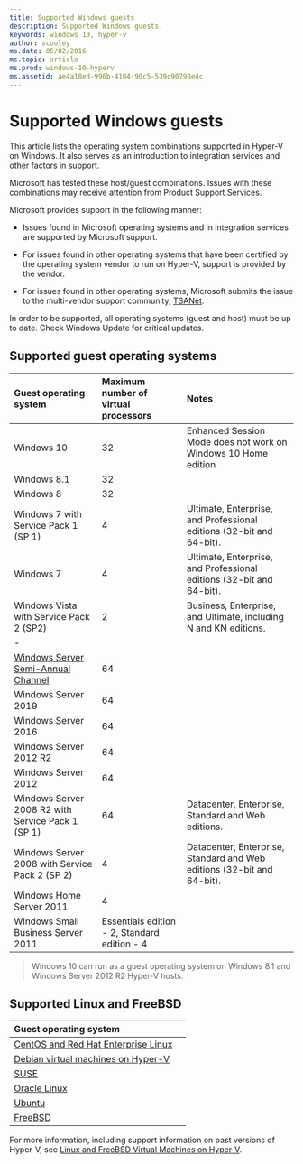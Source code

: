 ```yaml
---
title: Supported Windows guests 
description: Supported Windows guests.
keywords: windows 10, hyper-v
author: scooley
ms.date: 05/02/2016
ms.topic: article
ms.prod: windows-10-hyperv
ms.assetid: ae4a18ed-996b-4104-90c5-539c90798e4c
---
```


# Supported Windows guests

This article lists the operating system combinations supported in Hyper-V on Windows.  It also serves as an introduction to integration services and other factors in support.

Microsoft has tested these host/guest combinations.  Issues with these combinations may receive attention from Product Support Services.

Microsoft provides support in the following manner:

* Issues found in Microsoft operating systems and in integration services are supported by Microsoft support.

* For issues found in other operating systems that have been certified by the operating system vendor to run on Hyper-V, support is provided by the vendor.

* For issues found in other operating systems, Microsoft submits the issue to the multi-vendor support community, [TSANet](http://www.tsanet.org/).

In order to be supported, all operating systems (guest and host) must be up to date.  Check Windows Update for critical updates.

## Supported guest operating systems

| Guest operating system |  Maximum number of virtual processors | Notes |
|:-----|:-----|:-----|
| Windows 10 | 32 |Enhanced Session Mode does not work on Windows 10 Home edition |
| Windows 8.1 | 32 | |
| Windows 8 | 32 ||
| Windows 7 with Service Pack 1 (SP 1) | 4 | Ultimate, Enterprise, and Professional editions (32-bit and 64-bit). |
| Windows 7 | 4 | Ultimate, Enterprise, and Professional editions (32-bit and 64-bit). |
| Windows Vista with Service Pack 2 (SP2) | 2 | Business, Enterprise, and Ultimate, including N and KN editions. |
| - | | |
| [Windows Server Semi-Annual Channel](https://docs.microsoft.com/windows-server/get-started/semi-annual-channel-overview) | 64 | |
| Windows Server 2019 | 64 | |
| Windows Server 2016 | 64 | |
| Windows Server 2012 R2 | 64 | |
| Windows Server 2012 | 64 | |
| Windows Server 2008 R2 with Service Pack 1 (SP 1) | 64 | Datacenter, Enterprise, Standard and Web editions. |
| Windows Server 2008 with Service Pack 2 (SP 2) | 4 | Datacenter, Enterprise, Standard and Web editions (32-bit and 64-bit). |
| Windows Home Server 2011 | 4 | |
| Windows Small Business Server 2011 | Essentials edition - 2, Standard edition - 4 | |

> Windows 10 can run as a guest operating system on Windows 8.1 and Windows Server 2012 R2 Hyper-V hosts.

## Supported Linux and FreeBSD

| Guest operating system |  |
|:-----|:------|
| [CentOS and Red Hat Enterprise Linux](https://docs.microsoft.com/windows-server/virtualization/hyper-v/Supported-CentOS-and-Red-Hat-Enterprise-Linux-virtual-machines-on-Hyper-V) | |
| [Debian virtual machines on Hyper-V](https://docs.microsoft.com/windows-server/virtualization/hyper-v/Supported-Debian-virtual-machines-on-Hyper-V) | |
| [SUSE](https://docs.microsoft.com/windows-server/virtualization/hyper-v/Supported-SUSE-virtual-machines-on-Hyper-V) | |
| [Oracle Linux](https://docs.microsoft.com/windows-server/virtualization/hyper-v/Supported-Oracle-Linux-virtual-machines-on-Hyper-V)  | |
| [Ubuntu](https://docs.microsoft.com/windows-server/virtualization/hyper-v/Supported-Ubuntu-virtual-machines-on-Hyper-V) | |
| [FreeBSD](https://docs.microsoft.com/windows-server/virtualization/hyper-v/Supported-FreeBSD-virtual-machines-on-Hyper-V) | |

For more information, including support information on past versions of Hyper-V, see [Linux and FreeBSD Virtual Machines on Hyper-V](https://docs.microsoft.com/windows-server/virtualization/hyper-v/Supported-Linux-and-FreeBSD-virtual-machines-for-Hyper-V-on-Windows).
